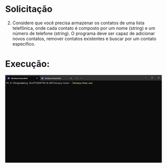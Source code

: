 # Solicitação
2. Considere que você precisa armazenar os contatos de uma lista telefônica, onde cada contato é composto por um nome (string) e um número de telefone (string). O programa deve ser capaz de adicionar novos contatos, remover contatos existentes e buscar por um contato específico.

# Execução:
![](../gifs/EX02.gif)